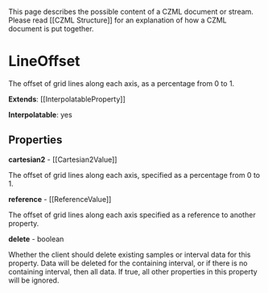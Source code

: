 This page describes the possible content of a CZML document or stream. Please read [[CZML Structure]] for an explanation of how a CZML document is put together.

# LineOffset

The offset of grid lines along each axis, as a percentage from 0 to 1.

**Extends**: [[InterpolatableProperty]]

**Interpolatable**: yes

## Properties

**cartesian2** - [[Cartesian2Value]]

The offset of grid lines along each axis, specified as a percentage from 0 to 1.


**reference** - [[ReferenceValue]]

The offset of grid lines along each axis specified as a reference to another property.


**delete** - boolean

Whether the client should delete existing samples or interval data for this property. Data will be deleted for the containing interval, or if there is no containing interval, then all data. If true, all other properties in this property will be ignored.


